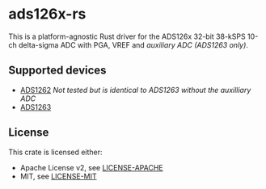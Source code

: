 # ads126x-rs

This is a platform-agnostic Rust driver for the ADS126x 32-bit 38-kSPS 10-ch delta-sigma ADC with PGA, VREF and *auxiliary ADC (ADS1263 only)*.

## Supported devices
* [ADS1262](https://www.ti.com/product/ADS1262) *Not tested but is identical to ADS1263 without the auxilliary ADC*
* [ADS1263](https://www.ti.com/product/ADS1263)



## License
This crate is licensed either:
* Apache License v2, see [LICENSE-APACHE](./LICENSE-APACHE)
* MIT, see [LICENSE-MIT](./LICENSE-MIT)